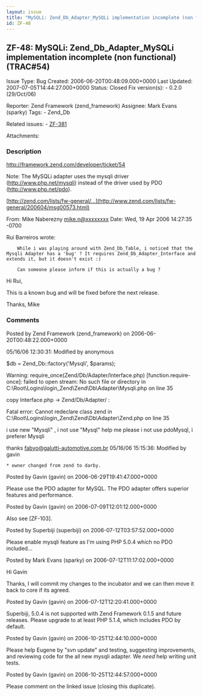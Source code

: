 ```yaml
---
layout: issue
title: "MySQLi: Zend_Db_Adapter_MySQLi implementation incomplete (non functional) (TRAC#54)"
id: ZF-48
---
```


ZF-48: MySQLi: Zend\_Db\_Adapter\_MySQLi implementation incomplete (non functional) (TRAC#54)
---------------------------------------------------------------------------------------------

 Issue Type: Bug Created: 2006-06-20T00:48:09.000+0000 Last Updated: 2007-07-05T14:44:27.000+0000 Status: Closed Fix version(s): - 0.2.0 (29/Oct/06)
 
 Reporter:  Zend Framework (zend\_framework)  Assignee:  Mark Evans (sparky)  Tags: - Zend\_Db
 
 Related issues: - [ZF-381](/issues/browse/ZF-381)
 
 Attachments: 
### Description

<http://framework.zend.com/developer/ticket/54>

Note: The MySQLi adapter uses the mysqli driver (<http://www.php.net/mysqli>) instead of the driver used by PDO (<http://www.php.net/pdo>).

[http://zend.com/lists/fw-general/…](http://www.zend.com/lists/fw-general/200604/msg00573.html)

From: Mike Naberezny <mike.n@xxxxxxxx> Date: Wed, 19 Apr 2006 14:27:35 -0700

Rui Barreiros wrote:

 
        While i was playing around with Zend_Db_Table, i noticed that the Mysqli Adapter has a 'bug' ? It requires Zend_Db_Adapter_Interface and extends it, but it doesn't exist :)
    
        Can someone please inform if this is actually a bug ?


Hi Rui,

This is a known bug and will be fixed before the next release.

Thanks, Mike

 

 

### Comments

Posted by Zend Framework (zend\_framework) on 2006-06-20T00:48:22.000+0000

05/16/06 12:30:31: Modified by anonymous

$db = Zend\_Db::factory('Mysqli', $params);

Warning: require\_once(Zend/Db/Adapter/Interface.php) [function.require-once]: failed to open stream: No such file or directory in C:\\Root\\Logins\\login\_Zend\\Zend\\Db\\Adapter\\Mysqli.php on line 35

copy Interface.php -> Zend/Db/Adapter/ :

Fatal error: Cannot redeclare class zend in C:\\Root\\Logins\\login\_Zend\\Zend\\Db\\Adapter\\Zend.php on line 35

i use new "Mysqli" , i not use "Mysql" help me please i not use pdoMysql, i preferer Mysqli

thanks fabyo@galutti-automotive.com.br 05/16/06 15:15:36: Modified by gavin

 
    * owner changed from zend to darby.


 

 

Posted by Gavin (gavin) on 2006-06-29T19:41:47.000+0000

Please use the PDO adapter for MySQL. The PDO adapter offers superior features and performance.

 

 

Posted by Gavin (gavin) on 2006-07-09T12:01:12.000+0000

Also see [ZF-103].

 

 

Posted by Superbiji (superbiji) on 2006-07-12T03:57:52.000+0000

Please enable mysqli feature as I'm using PHP 5.0.4 which no PDO included...

 

 

Posted by Mark Evans (sparky) on 2006-07-12T11:17:02.000+0000

Hi Gavin

Thanks, I will commit my changes to the incubator and we can then move it back to core if its agreed.

 

 

Posted by Gavin (gavin) on 2006-07-12T12:20:41.000+0000

Superbiji, 5.0.4 is not supported with Zend Framework 0.1.5 and future releases. Please upgrade to at least PHP 5.1.4, which includes PDO by default.

 

 

Posted by Gavin (gavin) on 2006-10-25T12:44:10.000+0000

Please help Eugene by "svn update" and testing, suggesting improvements, and reviewing code for the all new mysqli adapter. We _need_ help writing unit tests.

 

 

Posted by Gavin (gavin) on 2006-10-25T12:44:57.000+0000

Please comment on the linked issue (closing this duplicate).

 

 